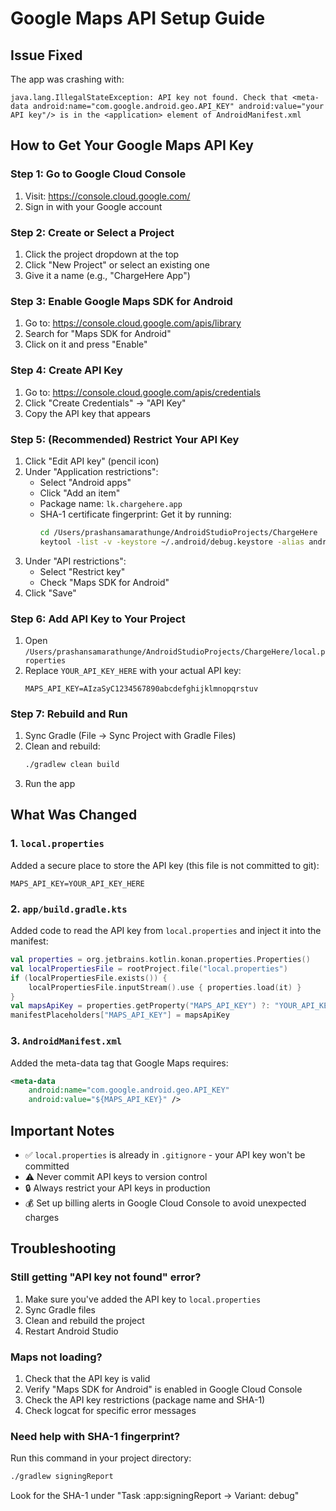 # Google Maps API Setup Guide

## Issue Fixed
The app was crashing with:
```
java.lang.IllegalStateException: API key not found. Check that <meta-data android:name="com.google.android.geo.API_KEY" android:value="your API key"/> is in the <application> element of AndroidManifest.xml
```

## How to Get Your Google Maps API Key

### Step 1: Go to Google Cloud Console
1. Visit: https://console.cloud.google.com/
2. Sign in with your Google account

### Step 2: Create or Select a Project
1. Click the project dropdown at the top
2. Click "New Project" or select an existing one
3. Give it a name (e.g., "ChargeHere App")

### Step 3: Enable Google Maps SDK for Android
1. Go to: https://console.cloud.google.com/apis/library
2. Search for "Maps SDK for Android"
3. Click on it and press "Enable"

### Step 4: Create API Key
1. Go to: https://console.cloud.google.com/apis/credentials
2. Click "Create Credentials" → "API Key"
3. Copy the API key that appears

### Step 5: (Recommended) Restrict Your API Key
1. Click "Edit API key" (pencil icon)
2. Under "Application restrictions":
   - Select "Android apps"
   - Click "Add an item"
   - Package name: `lk.chargehere.app`
   - SHA-1 certificate fingerprint: Get it by running:
     ```bash
     cd /Users/prashansamarathunge/AndroidStudioProjects/ChargeHere
     keytool -list -v -keystore ~/.android/debug.keystore -alias androiddebugkey -storepass android -keypass android
     ```
3. Under "API restrictions":
   - Select "Restrict key"
   - Check "Maps SDK for Android"
4. Click "Save"

### Step 6: Add API Key to Your Project
1. Open `/Users/prashansamarathunge/AndroidStudioProjects/ChargeHere/local.properties`
2. Replace `YOUR_API_KEY_HERE` with your actual API key:
   ```properties
   MAPS_API_KEY=AIzaSyC1234567890abcdefghijklmnopqrstuv
   ```

### Step 7: Rebuild and Run
1. Sync Gradle (File → Sync Project with Gradle Files)
2. Clean and rebuild:
   ```bash
   ./gradlew clean build
   ```
3. Run the app

## What Was Changed

### 1. `local.properties`
Added a secure place to store the API key (this file is not committed to git):
```properties
MAPS_API_KEY=YOUR_API_KEY_HERE
```

### 2. `app/build.gradle.kts`
Added code to read the API key from `local.properties` and inject it into the manifest:
```kotlin
val properties = org.jetbrains.kotlin.konan.properties.Properties()
val localPropertiesFile = rootProject.file("local.properties")
if (localPropertiesFile.exists()) {
    localPropertiesFile.inputStream().use { properties.load(it) }
}
val mapsApiKey = properties.getProperty("MAPS_API_KEY") ?: "YOUR_API_KEY_HERE"
manifestPlaceholders["MAPS_API_KEY"] = mapsApiKey
```

### 3. `AndroidManifest.xml`
Added the meta-data tag that Google Maps requires:
```xml
<meta-data
    android:name="com.google.android.geo.API_KEY"
    android:value="${MAPS_API_KEY}" />
```

## Important Notes

- ✅ `local.properties` is already in `.gitignore` - your API key won't be committed
- ⚠️  Never commit API keys to version control
- 🔒 Always restrict your API keys in production
- 💰 Set up billing alerts in Google Cloud Console to avoid unexpected charges

## Troubleshooting

### Still getting "API key not found" error?
1. Make sure you've added the API key to `local.properties`
2. Sync Gradle files
3. Clean and rebuild the project
4. Restart Android Studio

### Maps not loading?
1. Check that the API key is valid
2. Verify "Maps SDK for Android" is enabled in Google Cloud Console
3. Check the API key restrictions (package name and SHA-1)
4. Check logcat for specific error messages

### Need help with SHA-1 fingerprint?
Run this command in your project directory:
```bash
./gradlew signingReport
```

Look for the SHA-1 under "Task :app:signingReport → Variant: debug"
